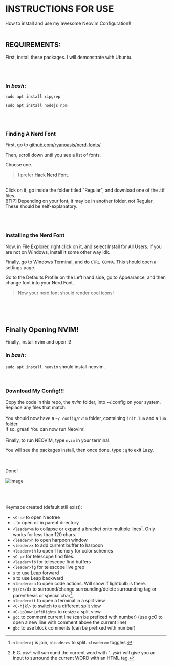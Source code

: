 # INSTRUCTIONS FOR USE 

How to install and use my awesome Neovim Configuration!!
<br><br>

## REQUIREMENTS:



First, install these packages. I will demonstrate with Ubuntu.


<br><br>

### In _bash_:

`sudo apt install ripgrep`

`sudo apt install nodejs npm`


<br><br>
### Finding A Nerd Font

First, go to [github.com/ryanoasis/nerd-fonts/](https://github.com/ryanoasis/nerd-fonts)

Then, scroll down until you see a list of fonts. 

Choose one.

> I prefer [Hack Nerd Font](https://github.com/ryanoasis/nerd-fonts/blob/master/patched-fonts/Hack).
<br>
Click on it, go inside the folder titled "Regular", and download one of the .ttf files.
<br>
[!TIP] Depending on your font, it may be in another folder, not Regular. These should be self-explanatory.

<br><br>
### Installing the Nerd Font

Now, in File Explorer, right click on it, and select Install for All Users. If you are not on Windows, install it some other way idk.


Finally, go to Windows Terminal, and do `CTRL COMMA`. This should open a settings page.


Go to the Defaults Profile on the Left hand side, go to Appearance, and then change font into your Nerd Font.


> Now your nerd font should render cool icons!

<br><br><br>
## Finally Opening NVIM!

Finally, install nvim and open it!

### In _bash_:

`sudo apt install neovim` should install neovim. 
<br><br><br>
### Download My Config!!!
Copy the code in this repo, the _nvim_ folder, into ~/.config on your system.
Replace any files that match.
<br><br>
You should now have a `~/.config/nvim` folder, containing `init.lua` and a `lua` folder
<br>
If so, great! You can now run Neovim!
<br><br>
Finally, to run NEOVIM, type `nvim` in your terminal.

You will see the packages install, then once done, type `:q` to exit Lazy.

<br><br>
Done!

![image](https://github.com/user-attachments/assets/d0fccb16-73f9-4f49-bb7f-f95c24041f1f)


<br><br><br>
Keymaps created (default still exist): 


- `<C-n>` to open Neotree
- `-` to open oil in parent directory
- `<leader>m` to collapse or expand a bracket onto multiple lines[^1]. Only works for less than 120 chars.
- `<leader>h` to open harpoon window
- `<leader>x` to add current buffer to harpoon
- `<leader>th` to open Themery for color schemes
- `<C-p>` for telescope find files.
- `<leader>fb` for telescope find buffers
- `<leader>fg` for telescope live grep
- `s` to use Leap forward
- `S` to use Leap backward
- `<leader>ca` to open code actions. Will show if lightbulb is there.
- `ys/cs/ds` to surround/change surrounding/delete surrounding tag or parenthesis or special char[^2].
- `<leader>tt` to open a terminal in a split view
- `<C-hjkl>` to switch to a different split view
- `<C-UpDownLeftRight>` to resize a split view
- `gcc` to comment current line (can be prefixed with number) (use gcO to open a new line with comment above the current line)
- `gbc` to use block comments (can be prefixed with number)

[^1]: `<leader>j` is join, `<leader>s` to split. `<leader>m` toggles.
[^2]: E.G. `ysw"` will surround the current word with ". 
  `ysWt` will give you an input to surround the current WORD with an HTML tag.
